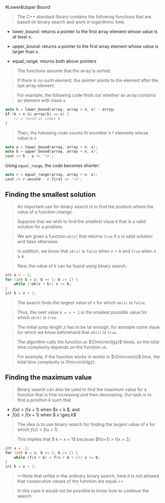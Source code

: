 #Lower&Upper Bound 
> The C++ standard library contains the following functions that are based on binary search and work in logarithmic time.

- lower_bound: returns a pointer to the first array element whose value is at least $x$.

- upper_bound: returns a pointer to the first array element whose value is larger than $x$.

- equal_range: returns both above pointers

> The functions assume that the array is sorted.

> If there is no such element, the pointer points to the element after the last array element.

> For example, the following code finds out whether an array contains an element with vlaue $x$.

```cpp
auto k = lower_bound(array, array + n, x) - array;
if (k < n && array[k] == x) {
    // x found at index k
}
```

> Then, the following code counts th enumber o f elements whose value is $x$

```cpp
auto a = lower_bound(array, array + n, x);
auto b = upper_bound(array, array + n, x);
cout << b - a << '\n';
```

Using `equal_range`, the code becomes shorter:

```cpp
auto r = equal_range(array, array + n, x);
cout << r.second - r.first << '\n';
```


## Finding the smallest solution
> An important use for binary search is to find the position where the value of a function change.

> Suppose that we wish to find the smallest vlaue $k$ that is a valid solution for a problem.

> We are given a function `ok(x)` that returns `true` if $x$ is valid solution and false otherwise.

> In addition, we know that `ok(x)` is `false` when $x < k$ and `true` when $x \geq k$.

> Now, the value of $k$ can be found using binary search.

```cpp
int x = - 1;
for (int b = z; b >= 1; b /= 2) {
    while (!ok(x + b)) x += b;
}
int k = x + 1;
```

> The search finds the largest value of $x$ for which `ok(x)` is `false`.

> Thus, the next value `k = x + 1` is the smallest possible value for which `ok(k)` is `true`.

> The initial jump length $z$ has to be lar enough, for exmaple some vlaue for which we know beforehand that `ok(z)` is `true`.

> The algorithm calls the function `ok` $\Omicron(lgz)$ times, so the total time complexity depends on the function `ok`. 

> For example, if the function works in works in $\Omicron(n)$ time, the total time complexity is $Omicron(nlgz)$.


## Finding the maximum value
> Binary search can also be used to find the maximum value for a function that is first increasing and then decreasing. Our task is to find a poisition $k$ such that

- $f(x) < f(x + 1 )$ when $x < k $, and 
- $f(x) > f(x + 1)$ when $ x \geq k$

> The idea is to use binary search for finding the largest value of $x$ for which $f(x) < f(x + 1)$.

> This implies that $ k = x + 1$ because $f(x+1) > f(x + 2).

```cpp
int x = -1;
for (int b = z; b >= 1; b /= 2) {
    while (f(x + b) < f(x + b + 1)) x += b;
}
int k = x + 1;
```
> ==Note that unlike in the ordinary binary search, here it is not allowed that consecutive values of the function are equal.==

> In this case it would not be possible to know how to continue the search.

